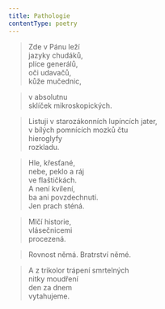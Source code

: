 ```yaml
---
title: Pathologie
contentType: poetry
---
```


<section>

> Zde v Pánu leží  
> jazyky chudáků,  
> plíce generálů,  
> oči udavačů,  
> kůže mučednic,

</section>

<section>

> v absolutnu  
> sklíček mikroskopických.

</section>

<section>

> Listuji v starozákonních lupíncích jater,  
> v bílých pomnících mozků čtu  
> hieroglyfy  
> rozkladu.

</section>

<section>

> Hle, křesťané,  
> nebe, peklo a ráj  
> ve flaštičkách.  
> A není kvílení,  
> ba ani povzdechnutí.  
> Jen prach sténá.

</section>

<section>

> Mlčí historie,  
> vlásečnicemi  
> procezená.

</section>

<section>

> Rovnost němá. Bratrství němé.

</section>

<section>

> A z trikolor trápení smrtelných  
> nitky moudření  
> den za dnem  
> vytahujeme.

</section>
